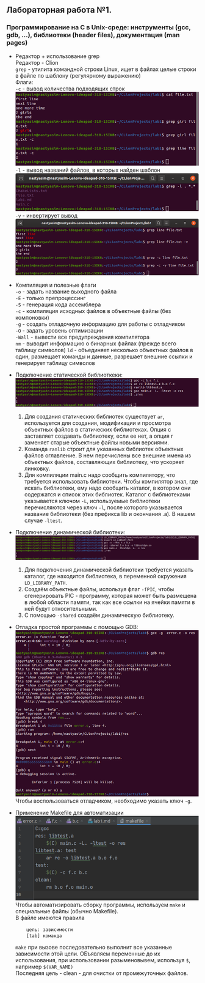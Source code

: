## Лабораторная работа №1.
### Программирование на C в Unix-среде: инструменты (gcc, gdb, ...), библиотеки (header files), документация (man pages)
+ Редактор + использование grep    
    Редактор - Clion  
    `grep` - утилита командной строки Linux, ищет в файлах целые строки в файле по шаблону (регулярному выражению)   
    Флаги:  
    `-с` - вывод количества подходящих строк    
    ![Использование grep](img/1.png)  
    `-l` - вывод названий файлов, в которых найден шаблон  
    ![Использование grep](img/2.png)  
    `-v` - инвертирует вывод  
    ![Использование grep](img/3.png)  
    
+ Компиляция и полезные флаги    
    `-o` - задать название выходного файла  
    `-E` - только препроцессинг  
    `-S` - генерация кода ассемблера  
    `-c` - компиляция исходных файлов в объектные файлы (без компоновки)  
    `-g` - создать отладочную информацию для работы с отладчиком        
    `-O` - задать уровень оптимизации  
    `-Wall` - вывести все предупреждения компилятора  
    `nm` - выводит информацию о бинарных файлах (прежде всего таблицу символов)
    `ld` - объединяет несколько объектных файлов в один, размещает команды и данные, разрешает внешние ссылки и генерирует таблицу символов  
      
+ Подключение статической библиоткеки:    
    ![Подключение статической библиотеки](img/4.png)    
    1. Для создания статических библиотек существует `ar`, используется для создания, модификации 
    и просмотра объектных файлов в статических библиотеках. Опция c заставляет создавать библиотеку, если ее нет, а опция r заменяет старые объектные файлы новыми версиями.   
    2. Koмaндa `ranlib` cтpoит для yкaзaнныx библиoтeк oбъeктныx фaйлoв oглaвлeниe. B нeм пepeчиcлeны вce внeшниe имeнa из oбъeктныx фaйлoв, cocтaвляющиx библиoтeкy, что ускоряет линковку.  
    3. Для компиляции main.c надо сообщить компилятору, что требуется использовать библиотеки. Чтобы компилятор знал, где искать библиотеки, 
    ему надо сообщить каталог, в котором они содержатся и список этих библиотек. 
    Каталог с библиотеками указывается ключом `-L`, используемые библиотеки перечисляются через ключ `-l`, 
    после которого указывается название библиотеки (без префикса lib и окончания .a). В нашем случае 
     `-ltest`.  
     
+ Подключение динамической библиотеки:  
    ![Подключение динамической библиотеки](img/6.png)  
    1) Для подключения динамической библиотеки требуется указать каталог, где находится библиотека, 
    в переменной окружения `LD_LIBRARY_PATH`.  
    2) Создаём объектные файлы, используя флаг `-fPIC`, чтобы сгенерировать 
    PIC - программу, которая может быть размещена в любой области памяти, так 
    как все ссылки на ячейки памяти в ней будут относительными. 
    3) С помощью `-shared` создаём динамическую библиотеку.  
    
+ Отладка простой программы с помощью GDB:  
    ![Отладка](img/7.png)  
    Чтобы воспользоваться отладчиком, необходимо указать ключ `-g`.    
+ Применение Makefile для автоматизации  
    ![Изображение](img/8.png)  
    Чтобы автоматизировать сборку программы, используем `make` и специальные файлы (обычно Makefile).  
    В файле имеются правила  
    ```
        цель: зависимости  
        [tab] команда
    ```  
    `make` при вызове последовательно выполнит все 
    указанные зависимости этой цели.
    ОБъявляем переменные до их использования, при использовании разыменовывем, используя `$`, например ```$(VAR_NAME)```     
    Последняя цель - clean - для очистки от промежуточных файлов.  
